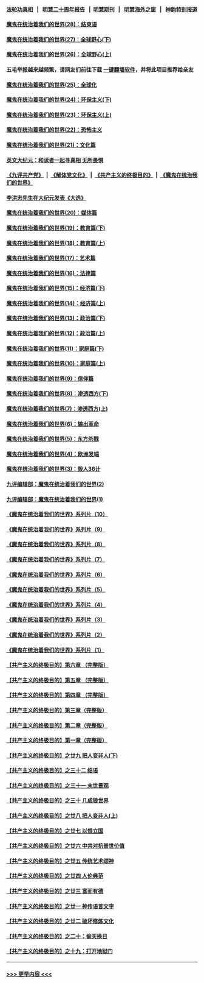 #### [法轮功真相](https://github.com/gfw-breaker/truth/blob/master/README.md?t=0) &nbsp;&nbsp;|&nbsp;&nbsp; [明慧二十周年报告](https://github.com/gfw-breaker/mh-reports/blob/master/README.md?t=0) &nbsp;&nbsp;|&nbsp;&nbsp;[明慧期刊](https://github.com/gfw-breaker/mh-qikan) &nbsp;&nbsp;|&nbsp;&nbsp; [明慧海外之窗](https://github.com/gfw-breaker/mh-news/blob/master/README.md?t=0) &nbsp;&nbsp;|&nbsp;&nbsp; [神韵特别报道](https://github.com/gfw-breaker/mh-news/blob/master/shenyun.md?t=0)
#### [魔鬼在统治着我们的世界(28)：结束语](../pages/nsc422/n10936246.md?t=06171451) 
#### [魔鬼在统治着我们的世界(27)：全球野心(下)](../pages/nsc422/n10928319.md?t=06171451) 
#### [魔鬼在统治着我们的世界(26)：全球野心(上)](../pages/nsc422/n10900318.md?t=06171451) 
#### 五毛举报越来越频繁，请网友们前往下载 [一键翻墙软件](https://github.com/gfw-breaker/ssr-accounts)，并将此项目推荐给亲友
#### [魔鬼在统治着我们的世界(25)：全球化](../pages/nsc422/n10788205.md?t=06171451) 
#### [魔鬼在统治着我们的世界(24)：环保主义(下)](../pages/nsc422/n10695307.md?t=06171451) 
#### [魔鬼在统治着我们的世界(23)：环保主义(上)](../pages/nsc422/n10688613.md?t=06171451) 
#### [魔鬼在统治着我们的世界(22)：恐怖主义](../pages/nsc422/n10614727.md?t=06171451) 
#### [魔鬼在统治着我们的世界(21)：文化篇](../pages/nsc422/n10597706.md?t=06171451) 
#### [英文大纪元：和读者一起寻真相 无所畏惧](../pages/nsc422/n12542027.md?t=06171451) 
#### [《九评共产党》](https://github.com/begood0513/9ping.md/blob/master/README.md) &nbsp;|&nbsp; [《解体党文化》](../../../../jtdwh.md/blob/master/README.md)  &nbsp;|&nbsp; [《共产主义的终极目的》](../../../../gczydzjmd.md/blob/master/README.md) &nbsp;|&nbsp; [《魔鬼在统治我们的世界》](../../../../mgztzwmdsj.md/blob/master/README.md) 
#### [李洪志先生在大纪元发表《大选》](../pages/nsc422/n12534746.md?t=06171451) 
#### [魔鬼在统治着我们的世界(20)：媒体篇](../pages/nsc422/n10586579.md?t=06171451) 
#### [魔鬼在统治着我们的世界(19)：教育篇(下)](../pages/nsc422/n10564808.md?t=06171451) 
#### [魔鬼在统治着我们的世界(18)：教育篇(上)](../pages/nsc422/n10526970.md?t=06171451) 
#### [魔鬼在统治着我们的世界(17)：艺术篇](../pages/nsc422/n10499093.md?t=06171451) 
#### [魔鬼在统治着我们的世界(16)：法律篇](../pages/nsc422/n10485969.md?t=06171451) 
#### [魔鬼在统治着我们的世界(15)：经济篇(下)](../pages/nsc422/n10469975.md?t=06171451) 
#### [魔鬼在统治着我们的世界(14)：经济篇(上)](../pages/nsc422/n10457370.md?t=06171451) 
#### [魔鬼在统治着我们的世界(13)：政治篇(下)](../pages/nsc422/n10448270.md?t=06171451) 
#### [魔鬼在统治着我们的世界(12)：政治篇(上)](../pages/nsc422/n10444576.md?t=06171451) 
#### [魔鬼在统治着我们的世界(11)：家庭篇(下)](../pages/nsc422/n10440961.md?t=06171451) 
#### [魔鬼在统治着我们的世界(10)：家庭篇(上)](../pages/nsc422/n10435448.md?t=06171451) 
#### [魔鬼在统治着我们的世界(9)：信仰篇](../pages/nsc422/n10432159.md?t=06171451) 
#### [魔鬼在统治着我们的世界(8)：渗透西方(下)](../pages/nsc422/n10429603.md?t=06171451) 
#### [魔鬼在统治着我们的世界(7)：渗透西方(上)](../pages/nsc422/n10426013.md?t=06171451) 
#### [魔鬼在统治着我们的世界(6)：输出革命](../pages/nsc422/n10421536.md?t=06171451) 
#### [魔鬼在统治着我们的世界(5)：东方杀戮](../pages/nsc422/n10417707.md?t=06171451) 
#### [魔鬼在统治着我们的世界(4)：欧洲发端](../pages/nsc422/n10414890.md?t=06171451) 
#### [魔鬼在统治着我们的世界(3)：毁人36计](../pages/nsc422/n10411583.md?t=06171451) 
#### [九评编辑部：魔鬼在统治着我们的世界(2)](../pages/nsc422/n10410036.md?t=06171451) 
#### [九评编辑部：魔鬼在统治着我们的世界(1)](../pages/nsc422/n10406825.md?t=06171451) 
#### [《魔鬼在统治着我们的世界》系列片（10）](../pages/nsc422/n12292670.md?t=06171451) 
#### [《魔鬼在统治着我们的世界》系列片（9）](../pages/nsc422/n12290859.md?t=06171451) 
#### [《魔鬼在统治着我们的世界》系列片（8）](../pages/nsc422/n12287445.md?t=06171451) 
#### [《魔鬼在统治着我们的世界》系列片（7）](../pages/nsc422/n12283425.md?t=06171451) 
#### [《魔鬼在统治着我们的世界》系列片（6）](../pages/nsc422/n12282314.md?t=06171451) 
#### [《魔鬼在统治着我们的世界》系列片（5）](../pages/nsc422/n12281419.md?t=06171451) 
#### [《魔鬼在统治着我们的世界》系列片（4）](../pages/nsc422/n12274024.md?t=06171451) 
#### [《魔鬼在统治着我们的世界》系列片（3）](../pages/nsc422/n12271322.md?t=06171451) 
#### [《魔鬼在统治着我们的世界》系列片（2）](../pages/nsc422/n12269049.md?t=06171451) 
#### [《魔鬼在统治着我们的世界》系列片（1）](../pages/nsc422/n12267575.md?t=06171451) 
#### [【共产主义的终极目的】第六章 （完整版）](../pages/nsc422/n11428913.md?t=06171451) 
#### [【共产主义的终极目的】第五章 （完整版）](../pages/nsc422/n11428912.md?t=06171451) 
#### [【共产主义的终极目的】第四章 （完整版）](../pages/nsc422/n11428907.md?t=06171451) 
#### [【共产主义的终极目的】第三章（完整版）](../pages/nsc422/n11428848.md?t=06171451) 
#### [【共产主义的终极目的】第二章（完整版）](../pages/nsc422/n11428831.md?t=06171451) 
#### [【共产主义的终极目的】第一章（完整版）](../pages/nsc422/n11417651.md?t=06171451) 
#### [【共产主义的终极目的】之廿九 把人变非人(下)](../pages/nsc422/n11344140.md?t=06171451) 
#### [【共产主义的终极目的】之三十二 结语](../pages/nsc422/n11360535.md?t=06171451) 
#### [【共产主义的终极目的】之三十一 末世景观](../pages/nsc422/n11351129.md?t=06171451) 
#### [【共产主义的终极目的】之三十 几成狼世界](../pages/nsc422/n11348280.md?t=06171451) 
#### [【共产主义的终极目的】之廿八 把人变非人(上)](../pages/nsc422/n11340492.md?t=06171451) 
#### [【共产主义的终极目的】之廿七 以恨立国](../pages/nsc422/n11336944.md?t=06171451) 
#### [【共产主义的终极目的】之廿六 中共对抗普世价值](../pages/nsc422/n11324785.md?t=06171451) 
#### [【共产主义的终极目的】之廿五 传统艺术颂神](../pages/nsc422/n11296396.md?t=06171451) 
#### [【共产主义的终极目的】之廿四 人伦典范](../pages/nsc422/n11296397.md?t=06171451) 
#### [【共产主义的终极目的】之廿三 富而有德](../pages/nsc422/n11283598.md?t=06171451) 
#### [【共产主义的终极目的】之廿一 神传语言文字](../pages/nsc422/n11263265.md?t=06171451) 
#### [【共产主义的终极目的】之廿二 破坏修炼文化](../pages/nsc422/n11245728.md?t=06171451) 
#### [【共产主义的终极目的】之二十：偷天换日](../pages/nsc422/n11238846.md?t=06171451) 
#### [【共产主义的终极目的】之十九：打开地狱门](../pages/nsc422/n11206376.md?t=06171451) 

----
#### [ >>> 更早内容 <<< ](../indexes/nsc422-earlier.md)
